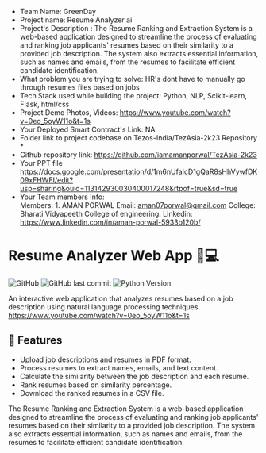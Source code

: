 - Team Name: GreenDay
- Project name: Resume Analyzer ai
- Project's Description : The Resume Ranking and Extraction System is a web-based application designed to streamline the process of evaluating and ranking job applicants' resumes based on their similarity to a provided job description. The system also extracts essential information, such as names and emails, from the resumes to facilitate efficient candidate identification.
- What problem you are trying to solve: HR's dont have to manually go through resumes files based on jobs
- Tech Stack used while building the project: Python, NLP, Scikit-learn, Flask, html/css
- Project Demo Photos, Videos: https://www.youtube.com/watch?v=0eo_5oyW11o&t=1s
- Your Deployed Smart Contract's Link: NA
- Folder link to project codebase on Tezos-India/TezAsia-2k23 Repository * 
- Github repository link: https://github.com/iamamanporwal/TezAsia-2k23
- Your PPT file  https://docs.google.com/presentation/d/1m6nUfaIcD1gQaR8sHhVywfDK09xFHWFI/edit?usp=sharing&ouid=113142930030400017248&rtpof=true&sd=true
- Your Team members Info:  
Members: 1. AMAN PORWAL
Email: aman07porwal@gmail.com
College: Bharati Vidyapeeth College of engineering.
Linkedin: https://www.linkedin.com/in/aman-porwal-5933b120b/


# Resume Analyzer Web App :memo::computer:

![GitHub](https://img.shields.io/github/license/iamamanporwal/resume-ranker)
![GitHub last commit](https://img.shields.io/github/last-commit/iamamanporwal/resume-ranker)
![Python Version](https://img.shields.io/badge/python-3.8%2B-blue)

An interactive web application that analyzes resumes based on a job description using natural language processing techniques. https://www.youtube.com/watch?v=0eo_5oyW11o&t=1s

## :rocket: Features

- Upload job descriptions and resumes in PDF format.
- Process resumes to extract names, emails, and text content.
- Calculate the similarity between the job description and each resume.
- Rank resumes based on similarity percentage.
- Download the ranked resumes in a CSV file.

The Resume Ranking and Extraction System is a web-based application designed to streamline the process of evaluating and ranking job applicants' resumes based on their similarity to a provided job description. The system also extracts essential information, such as names and emails, from the resumes to facilitate efficient candidate identification.
